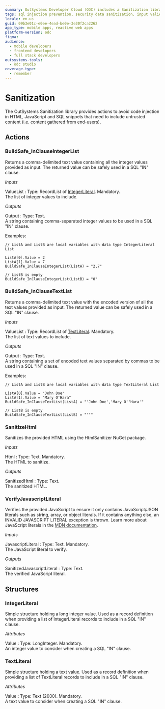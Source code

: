 ```yaml
---
summary: OutSystems Developer Cloud (ODC) includes a Sanitization library to prevent code injection in web applications.
tags: sql injection prevention, security data sanitization, input validation, application security
locale: en-us
guid: 09b3e01c-e0ee-4ead-be0e-3e30f2ca2262
app_type: mobile apps, reactive web apps
platform-version: odc
figma:
audience:
  - mobile developers
  - frontend developers
  - full stack developers
outsystems-tools:
  - odc studio
coverage-type:
  - remember
---
```


# Sanitization

The OutSystems Sanitization library provides actions to avoid code injection in HTML, JavaScript and SQL snippets that need to include untrusted content (i.e. content gathered from end-users).

## Actions

### BuildSafe_InClauseIntegerList

Returns a comma-delimited text value containing all the integer values provided as input. The returned value can be safely used in a SQL &quot;IN&quot; clause.

_Inputs_

ValueList
:   Type: RecordList of [IntegerLiteral](#Structure_IntegerLiteral). Mandatory.  
    The list of integer values to include.

_Outputs_

Output
:   Type: Text.  
    A string containing comma-separated integer values to be used in a SQL &quot;IN&quot; clause.

Examples:

```
// ListA and ListB are local variables with data type IntegerLiteral List

ListA[0].Value = 2
ListA[1].Value = 7
BuildSafe_InClauseIntegerList(ListA) = "2,7"

// ListB is empty
BuildSafe_InClauseIntegerList(ListB) = "0"
```

### BuildSafe_InClauseTextList

Returns a comma-delimited text value with the encoded version of all the text values provided as input. The returned value can be safely used in a SQL &quot;IN&quot; clause.

_Inputs_

ValueList
:   Type: RecordList of [TextLiteral](#Structure_TextLiteral). Mandatory.  
    The list of text values to include.

_Outputs_

Output
:   Type: Text.  
    A string containing a set of encoded text values separated by commas to be used in a SQL &quot;IN&quot; clause.

Examples:

```
// ListA and ListB are local variables with data type TextLiteral List

ListA[0].Value = "John Doe"
ListA[1].Value = "Mary O'Hara"
BuildSafe_InClauseTextList(ListA) = "'John Doe','Mary O''Hara'"

// ListB is empty
BuildSafe_InClauseTextList(ListB) = "''"
```

### SanitizeHtml

Sanitizes the provided HTML using the HtmlSanitizer NuGet package.  

_Inputs_

Html
:   Type: Text. Mandatory.  
    The HTML to sanitize.

_Outputs_

SanitizedHtml
:   Type: Text.  
    The sanitized HTML.

### VerifyJavascriptLiteral

Verifies the provided JavaScript to ensure it only contains JavaScript/JSON literals such as string, array, or object literals. If it contains anything else, an INVALID JAVASCRIPT LITERAL exception is thrown. Learn more about JavaScript literals in the [MDN documentation](https://developer.mozilla.org/en-US/docs/Web/JavaScript/Guide/Grammar_and_types#Literals).

_Inputs_

JavascriptLiteral
:   Type: Text. Mandatory.  
    The JavaScript literal to verify.

_Outputs_

SanitizedJavascriptLiteral
:   Type: Text.  
    The verified JavaScript literal.

## Structures

### IntegerLiteral

Simple structure holding a long integer value. Used as a record definition when providing a list of IntegerLiteral records to include in a SQL &quot;IN&quot; clause.

_Attributes_

Value
:   Type: LongInteger. Mandatory.  
    An integer value to consider when creating a SQL &quot;IN&quot; clause.

### TextLiteral

Simple structure holding a text value. Used as a record definition when providing a list of TextLiteral records to include in a SQL &quot;IN&quot; clause.

_Attributes_

Value
:   Type: Text (2000). Mandatory.  
    A text value to consider when creating a SQL &quot;IN&quot; clause.
